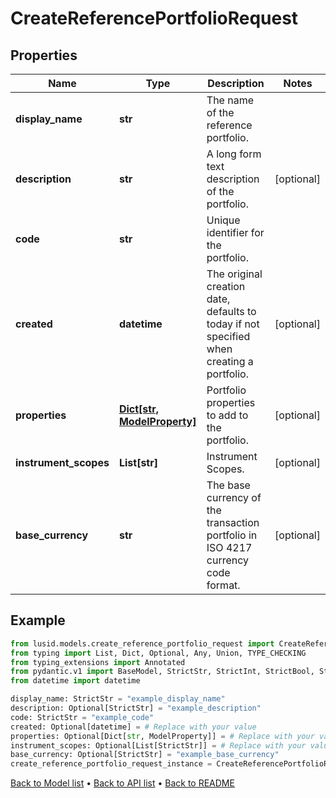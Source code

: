 # CreateReferencePortfolioRequest

## Properties
Name | Type | Description | Notes
------------ | ------------- | ------------- | -------------
**display_name** | **str** | The name of the reference portfolio. | 
**description** | **str** | A long form text description of the portfolio. | [optional] 
**code** | **str** | Unique identifier for the portfolio. | 
**created** | **datetime** | The original creation date, defaults to today if not specified when creating a portfolio. | [optional] 
**properties** | [**Dict[str, ModelProperty]**](ModelProperty.md) | Portfolio properties to add to the portfolio. | [optional] 
**instrument_scopes** | **List[str]** | Instrument Scopes. | [optional] 
**base_currency** | **str** | The base currency of the transaction portfolio in ISO 4217 currency code format. | [optional] 
## Example

```python
from lusid.models.create_reference_portfolio_request import CreateReferencePortfolioRequest
from typing import List, Dict, Optional, Any, Union, TYPE_CHECKING
from typing_extensions import Annotated
from pydantic.v1 import BaseModel, StrictStr, StrictInt, StrictBool, StrictFloat, StrictBytes, Field, validator, ValidationError, conlist, constr
from datetime import datetime

display_name: StrictStr = "example_display_name"
description: Optional[StrictStr] = "example_description"
code: StrictStr = "example_code"
created: Optional[datetime] = # Replace with your value
properties: Optional[Dict[str, ModelProperty]] = # Replace with your value
instrument_scopes: Optional[List[StrictStr]] = # Replace with your value
base_currency: Optional[StrictStr] = "example_base_currency"
create_reference_portfolio_request_instance = CreateReferencePortfolioRequest(display_name=display_name, description=description, code=code, created=created, properties=properties, instrument_scopes=instrument_scopes, base_currency=base_currency)

```

[Back to Model list](../README.md#documentation-for-models) &#8226; [Back to API list](../README.md#documentation-for-api-endpoints) &#8226; [Back to README](../README.md)

